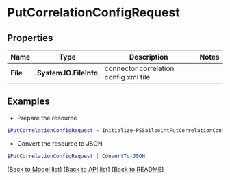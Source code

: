 # PutCorrelationConfigRequest
## Properties

Name | Type | Description | Notes
------------ | ------------- | ------------- | -------------
**File** | **System.IO.FileInfo** | connector correlation config xml file | 

## Examples

- Prepare the resource
```powershell
$PutCorrelationConfigRequest = Initialize-PSSailpointPutCorrelationConfigRequest  -File null
```

- Convert the resource to JSON
```powershell
$PutCorrelationConfigRequest | ConvertTo-JSON
```

[[Back to Model list]](../README.md#documentation-for-models) [[Back to API list]](../README.md#documentation-for-api-endpoints) [[Back to README]](../README.md)

